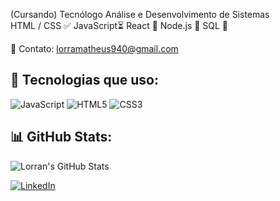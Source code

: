 (Cursando) Tecnólogo Análise e Desenvolvimento de Sistemas  
HTML / CSS ✅
JavaScript⏳
React 🍃
Node.js 🍃
SQL 🍃

📧 Contato: lorramatheus940@gmail.com

## 🚀 Tecnologias que uso:
![JavaScript](https://img.shields.io/badge/-JavaScript-F7DF1E?style=for-the-badge&logo=javascript&logoColor=black)
![HTML5](https://img.shields.io/badge/-HTML5-E34F26?style=for-the-badge&logo=html5&logoColor=white)
![CSS3](https://img.shields.io/badge/-CSS3-1572B6?style=for-the-badge&logo=css3&logoColor=white)

## 📊 GitHub Stats:
![Lorran's GitHub Stats](https://github-readme-stats.vercel.app/api?username=Lorran-Matheus&show_icons=true&theme=radical)


[![LinkedIn](https://img.shields.io/badge/-LinkedIn-0077B5?style=for-the-badge&logo=linkedin&logoColor=white)]([https://linkedin.com/in/seu_usuario](https://www.linkedin.com/in/lorran-matheus-motta-dos-santos-40626821b/))
